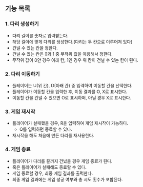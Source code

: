 ## 기능 목록
### 1. 다리 생성하기

- 다리 길이를 숫자로 입력받는다.
- 해당 길이에 맞게 다리를 생성한다.(다리는 두 칸으로 이루어져 있다)
- 건널 수 있는 칸을 정한다.
- 건널 수 있는 칸은 0과 1 중 무작위 값을 이용해서 정한다.
- 무작위 값이 0안 경우 아래 칸, 1인 경우 위 칸이 건널 수 있는 칸이 된다.

### 2. 다리 이동하기

- 플레이어는 U(위 칸), D(아래 칸) 중 입력하여 이동할 칸을 선택한다.
- 플레이어가 이동할 칸을 입력한 후, 이동 결과를 O, X로 표시한다.
- 이동할 칸을 건널 수 있으면 O로 표시하며, 아닐 경우 X로 표시한다.

### 3. 게임 재시작

- 플레이어가 실패했을 경우, R을 입력하여 게임 재시작이 가능하다.
  - Q를 입력하면 종료할 수 있다.
- 재시작을 해도 처음에 만든 다리를 재사용한다.

### 4. 게임 종료

- 플레이어가 다리를 끝까지 건넜을 경우 게임 종료가 된다.
- 혹은 플레이어가 실패해도 종료할 수 있다.
- 게임 종료할 경우, 최종 게임 결과를 출력한다.
- 최종 게임 결과에는 게임 성공 여부와 총 시도 횟수가 포함된다.